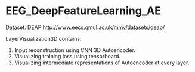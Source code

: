 # EEG_DeepFeatureLearning_AE

Dataset: DEAP http://www.eecs.qmul.ac.uk/mmv/datasets/deap/

LayerVisualization3D contains:
1. Input reconstruction using CNN 3D Autoencoder.
2. Visualizing training loss using tensorboard.
3. Visualizing intermediate representations of Autoencoder at every layer.
